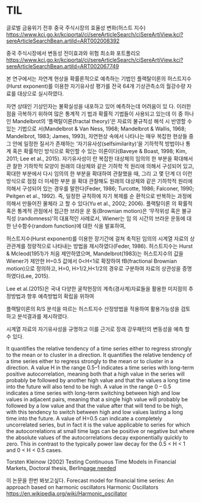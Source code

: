 


# TIL

글로벌 금융위기 전후 중국 주식시장의 효율성 변화(허스트 지수)
https://www.kci.go.kr/kciportal/ci/sereArticleSearch/ciSereArtiView.kci?sereArticleSearchBean.artiId=ART002008392

중국 주식시장에서 변동성 전이효과와 위험 최소화 포트폴리오
https://www.kci.go.kr/kciportal/ci/sereArticleSearch/ciSereArtiView.kci?sereArticleSearchBean.artiId=ART002067749

본 연구에서는 자연계 현상을 확률론적으로 예측하는 기법인 플랙탈이론의 허스트지수(Hurst exponent)를 이용한 자기유사성 평가를 전국 64개 기상관측소의 월강수량 자료를 대상으로 실시하였다.


자연 상태인 기상인자는
불확실성을 내포하고 있어 예측하는데 어려움이 있
다. 이러한 점을 극복하기 위하여 많은 통계적 기
법과 확률적 기법들이 사용되고 있는데 이 중 하나
인 Mandelbrot의 ‘플랙탈이론(fractal theory)’은
자료의 불규칙성 해석 시 반영할 수 있는 기법으로
서(Mandelbrot & Van Ness, 1968; Mandelbrot &
Wallis, 1968; Mandelbrot, 1983; James, 1993),
자연현상 속에서 나타나는 매우 복잡한 현상들 중
그 안에 일정한 질서가 존재하는 ‘자기유사성(selfsimilarity)’을 기하학적 방법이나 통계 혹은 확률적인
방식으로 확인할 수 있는 이론이다(Baveye & Boast,
1998; Kim, 2011; Lee et al., 2015). 자기유사성이
란 복잡한 대상체의 임의의 한 부분을 확대해서 관
찰한 기하학적 모양이 원래의 대상체와 같은 기하학
적 원리에 의해서 구성되어 있고, 확대한 부분에서
다시 임의의 한 부분을 확대하여 관찰했을 때, 그리
고 몇 단계 더 이런 방식으로 점점 더 미세한 부분
을 확대 관찰해도 원래의 대상체와 같은 기하학적
원리에 의해서 구성되어 있는 경우를 말한다(Feder,
1986; Turcotte, 1986; Falconer, 1990; Peitgen
et al., 1992). 즉, 일정한 규칙하에 자기 복제를 순
환적으로 반복하는 과정에 의해서 만들어진 물체라
고 할 수 있다(Yu et al., 2002; 2006). 플랙탈이론
의 확률적 혹은 통계적 관점에서 접근한 브라운 운
동(Brownian motion)은 ‘무작위성 혹은 불규칙성
(randomness)’의 대표적인 사례로서, Wiener는 임
의 시간의 브라운 운동에 대한 난수함수(random
function)에 대한 식을 발표하여, 

허스트지수(Hurst exponent)를 이용한 장기간에 걸쳐 축적된 임의의 시계열 자료의 상관관계를 정량적으로 나타내는 방법을 제시하였다(Feder, 1986). 
허스트지수는 Hurst & Mcleod(1951)가 처음 제안하였으며, Mandelbrot(1983)는 허스트지수의 값을 Wiener가 제안한 H=0.5 값에서 0<H<1로 확장하여 fB(fractional Brownian motion)으로 정의하고,
 H=0, H>1/2,H<1/2의 경우로 구분하여 자료의 상관성을 증명하였다(Lee, 2015). 


Lee et al.(2015)은 국내 다양한 굴착현장의 계측(경사계)자료들을 활용한 미지점의 추정방법과
향후 예측방법의 확립을 위하여 

플랙탈이론의 R/S 분석을 따르는 허스트지수 산정방법을 적용하여 활용가능성을 검토하고 분석결과를 제시하였다.

시계열 자료의 자기유사성을 규명하고 이를 근거로 장래 강우패턴의 변동성을 예측 할 수 있다. 

It quantifies the relative tendency of a time series either to regress strongly to the mean or to cluster in a direction.
It quantifies the relative tendency of a time series either to regress strongly to the mean or to cluster in a direction.
A value H in the range 0.5–1 indicates a time series with long-term positive autocorrelation, meaning both that a high value in the series will probably be followed by another high value and that the values a long time into the future will also tend to be high. A value in the range 0 – 0.5 indicates a time series with long-term switching between high and low values in adjacent pairs, meaning that a single high value will probably be followed by a low value and that the value after that will tend to be high, with this tendency to switch between high and low values lasting a long time into the future. A value of H=0.5 can indicate a completely uncorrelated series, but in fact it is the value applicable to series for which the autocorrelations at small time lags can be positive or negative but where the absolute values of the autocorrelations decay exponentially quickly to zero. This in contrast to the typically power law decay for the 0.5 < H < 1 and 0 < H < 0.5 cases.

Torsten Kleinow (2002) Testing Continuous Time Models in Financial Markets, Doctoral thesis, Berlin[page needed](https://edoc.hu-berlin.de/bitstream/handle/18452/15422/Kleinow.pdf?sequence=1&isAllowed=y)

이 논문을 한번 봐보고싶다.
Forecast model for financial time series: An approach based on harmonic oscillators
Harmonic Oscillators
https://en.wikipedia.org/wiki/Harmonic_oscillator